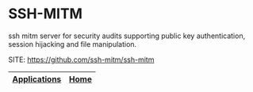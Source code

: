 # SSH-MITM
 
 ssh mitm server for security audits supporting public key 
 authentication, session hijacking and file manipulation.
 
 SITE: https://github.com/ssh-mitm/ssh-mitm

 | [Applications](https://portable-linux-apps.github.io/apps.html) | [Home](https://portable-linux-apps.github.io)
 | --- | --- |
